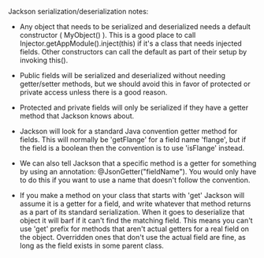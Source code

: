 
Jackson serialization/deserialization notes:

* Any object that needs to be serialized and deserialized needs a default constructor ( MyObject() ).  This is a good place to call Injector.getAppModule().inject(this) if it's a class that needs injected fields.  Other constructors can call the default as part of their setup by invoking this().

* Public fields will be serialized and deserialized without needing getter/setter methods, but we should avoid this in favor of protected or private access unless there is a good reason.

* Protected and private fields will only be serialized if they have a getter method that Jackson knows about.

* Jackson will look for a standard Java convention getter method for fields.  This will normally be 'getFlange' for a field name 'flange', but if the field is a boolean then the convention is to use 'isFlange' instead.

* We can also tell Jackson that a specific method is a getter for something by using an annotation:  @JsonGetter("fieldName").  You would only have to do this if you want to use a name that doesn't follow the convention.

* If you make a method on your class that starts with 'get' Jackson will assume it is a getter for a field, and write whatever that method returns as a part of its standard serialization.  When it goes to deserialize that object it will barf if it can't find the matching field.  This means you can't use 'get' prefix for methods that aren't actual getters for a real field on the object.  Overridden ones that don't use the actual field are fine, as long as the field exists in some parent class.

